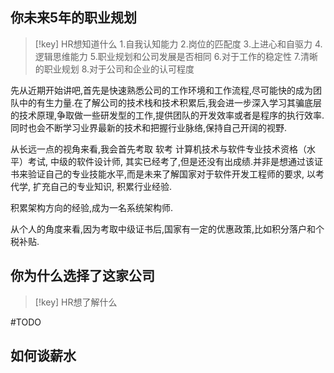 
## 你未来5年的职业规划 

>[!key] HR想知道什么
>1.自我认知能力
>2.岗位的匹配度
>3.上进心和自驱力
>4.逻辑思维能力
>5.职业规划和公司发展是否相同
>6.对于工作的稳定性
>7.清晰的职业规划
>8.对于公司和企业的认可程度

先从近期开始讲吧,首先是快速熟悉公司的工作环境和工作流程,尽可能快的成为团队中的有生力量.在了解公司的技术栈和技术积累后,我会进一步深入学习其骗底层的技术原理,争取做一些研发型的工作,提供团队的开发效率或者是程序的执行效率. 同时也会不断学习业界最新的技术和把握行业脉络,保持自己开阔的视野. 

从长远一点的视角来看,我会首先考取 软考 计算机技术与软件专业技术资格（水平）考试, 中级的软件设计师, 其实已经考了,但是还没有出成绩.并非是想通过该证书来验证自己的专业技能水平,而是未来了解国家对于软件开发工程师的要求, 以考代学, 扩充自己的专业知识, 积累行业经验. 

积累架构方向的经验,成为一名系统架构师. 

从个人的角度来看,因为考取中级证书后,国家有一定的优惠政策,比如积分落户和个税补贴. 



## 你为什么选择了这家公司 

>[!key] HR想了解什么 
>

#TODO
## 


## 如何谈薪水 

